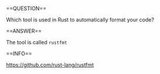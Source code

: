 ==QUESTION==

Which tool is used in Rust to automatically format your code?

==ANSWER==

The tool is called `rustfmt`

==INFO==

https://github.com/rust-lang/rustfmt

